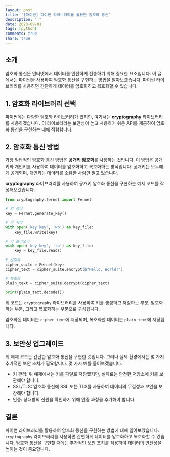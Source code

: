 ```yaml
---
layout: post
title: "[파이썬] 파이썬 라이브러리를 활용한 암호화 통신"
description: " "
date: 2023-09-01
tags: [python]
comments: true
share: true
---
```


## 소개
암호화 통신은 인터넷에서 데이터를 안전하게 전송하기 위해 중요한 요소입니다. 이 글에서는 파이썬을 사용하여 암호화 통신을 구현하는 방법을 알아보겠습니다. 파이썬 라이브러리를 사용하면 간단하게 데이터를 암호화하고 복호화할 수 있습니다.

## 1. 암호화 라이브러리 선택
파이썬에는 다양한 암호화 라이브러리가 있지만, 여기서는 **cryptography** 라이브러리를 사용하겠습니다. 이 라이브러리는 보안성이 높고 사용하기 쉬운 API를 제공하여 암호화 통신을 구현하는 데에 적합합니다.

## 2. 암호화 통신 방법
가장 일반적인 암호화 통신 방법은 **공개키 암호화**를 사용하는 것입니다. 이 방법은 공개키와 개인키를 사용하여 데이터를 암호화하고 복호화하는 방식입니다. 공개키는 모두에게 공개되며, 개인키는 데이터를 소유한 사람만 알고 있습니다.

**cryptography** 라이브러리를 사용하여 공개키 암호화 통신을 구현하는 예제 코드를 작성해보겠습니다.

```python
from cryptography.fernet import Fernet

# 키 생성
key = Fernet.generate_key()

# 키 저장
with open('key.key', 'wb') as key_file:
    key_file.write(key)

# 키 불러오기
with open('key.key', 'rb') as key_file:
    key = key_file.read()

# 암호화
cipher_suite = Fernet(key)
cipher_text = cipher_suite.encrypt(b"Hello, World!")

# 복호화
plain_text = cipher_suite.decrypt(cipher_text)

print(plain_text.decode())
```

위 코드는 `cryptography` 라이브러리를 사용하여 키를 생성하고 저장하는 부분, 암호화하는 부분, 그리고 복호화하는 부분으로 구성됩니다. 

암호화된 데이터는 `cipher_text`에 저장되며, 복호화한 데이터는 `plain_text`에 저장됩니다.

## 3. 보안성 업그레이드
위 예제 코드는 간단한 암호화 통신을 구현한 것입니다. 그러나 실제 환경에서는 몇 가지 추가적인 보안 조치가 필요합니다. 몇 가지 예를 들어보겠습니다.

- 키 관리: 위 예제에서는 키를 파일로 저장했지만, 실제로는 안전한 저장소에 키를 보관해야 합니다.
- SSL/TLS: 암호화 통신에 SSL 또는 TLS를 사용하여 데이터의 무결성과 보안을 보장해야 합니다.
- 인증: 상대방의 신원을 확인하기 위해 인증 과정을 추가해야 합니다.

## 결론
파이썬 라이브러리를 활용하여 암호화 통신을 구현하는 방법에 대해 알아보았습니다. `cryptography` 라이브러리를 사용하면 간편하게 데이터를 암호화하고 복호화할 수 있습니다. 암호화 통신을 구현할 때에는 추가적인 보안 조치를 적용하여 데이터의 안전성을 높이는 것이 중요합니다.